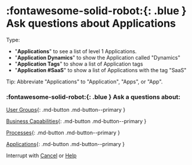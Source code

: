# :fontawesome-solid-robot:{: .blue } Ask questions about Applications

Type: 

- "**Applications**" to see a list of level 1 Applications. 
- "**Application Dynamics**" to show the Application called "Dynamics"
- "**Application Tags**" to show a list of Application tags
- "**Application #SaaS**" to show a list of Applications with the tag "SaaS"

Tip: Abbreviate "Applications" to "Application", "Apps", or "App".

### :fontawesome-solid-robot:{: .blue } Ask a questions about:

[User Groups](/help-user-group){: .md-button .md-button--primary }

[Business Capabilities](/help-business-capability){: .md-button .md-button--primary }

[Processes](/help-process){: .md-button .md-button--primary }

[Applications](/help-application){: .md-button .md-button--primary }

Interrupt with [Cancel](/cancel) or [Help](/help)
